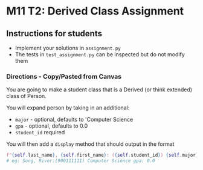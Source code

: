 # M11 T2: Derived Class Assignment

## Instructions for students

- Implement your solutions in `assignment.py`
- The tests in `test_assignment.py` can be inspected but do not modify them

### Directions - Copy/Pasted from Canvas

You are going to make a student class that is a Derived (or think extended) class of Person.

You will expand person by taking in an additional:
* `major` - optional, defaults to 'Computer Science
* `gpa` - optional, defaults to 0.0
* `student_id` required

You will then add a `display` method that should output in the format

~~~python
f"{self.last_name}, {self.first_name}: ({self.student_id}) {self.major} gpa: {self.gpa}"
# eg: Song, River:(900111111) Computer Science gpa: 0.0
~~~